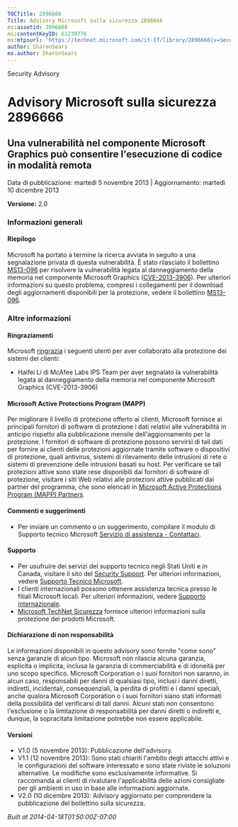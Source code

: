 ```yaml
---
TOCTitle: 2896666
Title: Advisory Microsoft sulla sicurezza 2896666
ms:assetid: 2896666
ms:contentKeyID: 61239776
ms:mtpsurl: 'https://technet.microsoft.com/it-IT/library/2896666(v=Security.10)'
author: SharonSears
ms.author: SharonSears
---
```


Security Advisory

Advisory Microsoft sulla sicurezza 2896666
==========================================

Una vulnerabilità nel componente Microsoft Graphics può consentire l'esecuzione di codice in modalità remota
------------------------------------------------------------------------------------------------------------

Data di pubblicazione: martedì 5 novembre 2013 | Aggiornamento: martedì 10 dicembre 2013

**Versione:** 2.0

### Informazioni generali

#### Riepilogo

Microsoft ha portato a termine la ricerca avviata in seguito a una segnalazione privata di questa vulnerabilità. È stato rilasciato il bollettino [MS13-096](http://go.microsoft.com/fwlink/?linkid=344108) per risolvere la vulnerabilità legata al danneggiamento della memoria nel componente Microsoft Graphics ([CVE-2013-3906](http://www.cve.mitre.org/cgi-bin/cvename.cgi?name=cve-2013-3906)). Per ulteriori informazioni su questo problema, compresi i collegamenti per il download degli aggiornamenti disponibili per la protezione, vedere il bollettino [MS13-096](http://go.microsoft.com/fwlink/?linkid=344108).

### Altre informazioni

#### Ringraziamenti

Microsoft [ringrazia](http://go.microsoft.com/fwlink/?linkid=21127) i seguenti utenti per aver collaborato alla protezione dei sistemi dei clienti:

-   Haifei Li di McAfee Labs IPS Team per aver segnalato la vulnerabilità legata al danneggiamento della memoria nel componente Microsoft Graphics (CVE-2013-3906)

#### Microsoft Active Protections Program (MAPP)

Per migliorare il livello di protezione offerto ai clienti, Microsoft fornisce ai principali fornitori di software di protezione i dati relativi alle vulnerabilità in anticipo rispetto alla pubblicazione mensile dell'aggiornamento per la protezione. I fornitori di software di protezione possono servirsi di tali dati per fornire ai clienti delle protezioni aggiornate tramite software o dispositivi di protezione, quali antivirus, sistemi di rilevamento delle intrusioni di rete o sistemi di prevenzione delle intrusioni basati su host. Per verificare se tali protezioni attive sono state rese disponibili dai fornitori di software di protezione, visitare i siti Web relativi alle protezioni attive pubblicati dai partner del programma, che sono elencati in [Microsoft Active Protections Program (MAPP) Partners](http://go.microsoft.com/fwlink/?linkid=215201).

#### Commenti e suggerimenti

-   Per inviare un commento o un suggerimento, compilare il modulo di Supporto tecnico Microsoft [Servizio di assistenza - Contattaci](http://support.microsoft.com/kb/?scid=sw;en;1257&showpage=1&ws=technet&sd=tech).

#### Supporto

-   Per usufruire dei servizi del supporto tecnico negli Stati Uniti e in Canada, visitare il sito del [Security Support](https://consumersecuritysupport.microsoft.com/default.aspx?mkt=it-it). Per ulteriori informazioni, vedere [Supporto Tecnico Microsoft](http://support.microsoft.com/?ln=it).
-   I clienti internazionali possono ottenere assistenza tecnica presso le filiali Microsoft locali. Per ulteriori informazioni, vedere [Supporto internazionale](http://support.microsoft.com/common/international.aspx).
-   [Microsoft TechNet Sicurezza](http://technet.microsoft.com/it-it/security/default.aspx) fornisce ulteriori informazioni sulla protezione dei prodotti Microsoft.

#### Dichiarazione di non responsabilità

Le informazioni disponibili in questo advisory sono fornite "come sono" senza garanzie di alcun tipo. Microsoft non rilascia alcuna garanzia, esplicita o implicita, inclusa la garanzia di commerciabilità e di idoneità per uno scopo specifico. Microsoft Corporation o i suoi fornitori non saranno, in alcun caso, responsabili per danni di qualsiasi tipo, inclusi i danni diretti, indiretti, incidentali, consequenziali, la perdita di profitti e i danni speciali, anche qualora Microsoft Corporation o i suoi fornitori siano stati informati della possibilità del verificarsi di tali danni. Alcuni stati non consentono l'esclusione o la limitazione di responsabilità per danni diretti o indiretti e, dunque, la sopracitata limitazione potrebbe non essere applicabile.

#### Versioni

-   V1.0 (5 novembre 2013): Pubblicazione dell'advisory.
-   V1.1 (12 novembre 2013): Sono stati chiariti l'ambito degli attacchi attivi e le configurazioni del software interessato e sono state riviste le soluzioni alternative. Le modifiche sono esclusivamente informative. Si raccomanda ai clienti di rivalutare l'applicabilità delle azioni consigliate per gli ambienti in uso in base alle informazioni aggiornate.
-   V2.0 (10 dicembre 2013): Advisory aggiornato per comprendere la pubblicazione del bollettino sulla sicurezza.

*Built at 2014-04-18T01:50:00Z-07:00*
